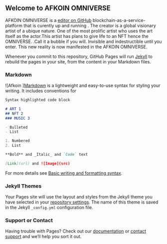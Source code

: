 ## Welcome to AFKOIN OMNIVERSE

AFKOIN OMNIVERSE is a [editor on GitHub](https://github.com/Deangenus/AFKOIN/edit/gh-pages/index.md) blockchain-as-a-service-platform that is curently up and running . The creator is a global visionary artist of a ubique nature. One of the most prolific artist who uses the art itself as the actor.This artist has plans to give life to an NFT hence the OMNIVERSE. .Call it a bubble if you will. Invisible and indestructible until you enter. This new reality is now manifested in the AFKOIN OMNIVERSE.

Whenever you commit to this repository, GitHub Pages will run [Jekyll](https://jekyllrb.com/) to rebuild the pages in your site, from the content in your Markdown files.

### Markdown

![Afkoin ][Markdown](https://drive.google.com/file/d/13t-VW4ANNx10okkm_ccnf9r2kF3yVCrU/view?usp=drivesdk) is a lightweight and easy-to-use syntax for styling your writing. It includes conventions for

```markdown
Syntax highlighted code block

# ART 1
## NFT 2
### MUSIC 3

- Bulleted
- List

1. Numbered
2. List

**Bold** and _Italic_ and `Code` text

[Link](url) and ![Image](src)
```

For more details see [Basic writing and formatting syntax](https://docs.github.com/en/github/writing-on-github/getting-started-with-writing-and-formatting-on-github/basic-writing-and-formatting-syntax).

### Jekyll Themes

Your Pages site will use the layout and styles from the Jekyll theme you have selected in your [repository settings](https://github.com/Deangenus/AFKOIN/settings/pages). The name of this theme is saved in the Jekyll `_config.yml` configuration file.

### Support or Contact

Having trouble with Pages? Check out our [documentation](https://docs.github.com/categories/github-pages-basics/) or [contact support](https://support.github.com/contact) and we’ll help you sort it out.
